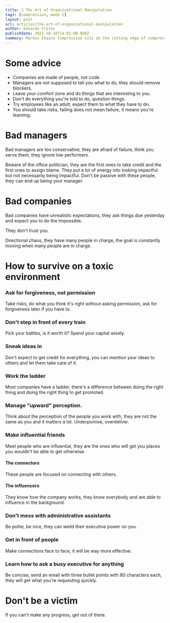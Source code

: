 ```yaml
---
title: 📅 The Art of Organizational Manipulation
tags: [compression, week-2]
layout: post
url: articles/the-art-of-organizational-manipulation
author: Eduardo Flores
publishdate: 2021-10-18T14:01:00.000Z
summary: Markov Chains Compression sits at the cutting edge of compression algorithms.
---
```


# Some advice

- Companies are made of people, not code.
- Managers are not supposed to tell you what to do, they should remove blockers.
- Leave your comfort zone and do things that are interesting to you.
- Don't do everything you're told to do, question things.
- Try employees like an adult, expect them to what they have to do.
- You should take risks, failing does not mean failure, it means you're learning.

# Bad managers

Bad managers are too conservative, they are afraid of failure, think you serve them, they ignore low performers.

Beware of the office politician, they are the first ones to take credit and the first ones to assign blame. They put a lot of energy into looking impactful but not necessarily being impactful. Don't be passive with these people, they can end up being your manager.

# Bad companies

Bad companies have unrealistic expectations, they ask things due yesterday and expect you to do the impossible.

They don't trust you.

Directional chaos, they have many people in charge, the goal is constantly moving when many people are in charge.

# How to survive on a toxic environment

### Ask for forgiveness, not permission

Take risks, do what you think it's right without asking permission, ask for forgiveness later if you have to.

### Don't step in front of every train

Pick your battles, is it worth it? Spend your capital wisely.

### Sneak ideas in

Don't expect to get credit for everything, you can mention your ideas to others and let them take care of it.

### Work the ladder

Most companies have a ladder, there's a difference between doing the right thing and doing the right thing to get promoted.

### Manage "upward" perception.

Think about the perception of the people you work with, they are not the same as you and it matters a lot. Underpomise, overdeliver.

### Make influential friends

Meet people who are influential, they are the ones who will get you places you wouldn't be able to get otherwise.

#### The connectors

These people are focused on connecting with others.

#### The influencers

They know how the company works, they know everybody and are able to influence in the background.

### Don't mess with administrative assistants

Be polite, be nice, they can weild their executive power on you.

### Get in front of people

Make connections face to face, it will be way more effective.

### Learn how to ask a busy executive for anything

Be concise, send an email with three bullet points with 80 characters each, they will get what you're requesting quickly.

# Don't be a victim

If you can't make any progress, get out of there.
